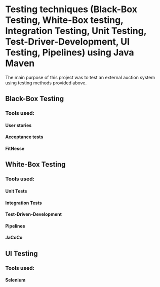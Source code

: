 # Testing techniques (Black-Box Testing, White-Box testing, Integration Testing, Unit Testing, Test-Driver-Development, UI Testing, Pipelines) using Java Maven
The main purpose of this project was to test an external auction system using testing methods provided above.

## Black-Box Testing
### Tools used:
#### User stories
#### Acceptance tests
#### FitNesse

## White-Box Testing
### Tools used:
#### Unit Tests
#### Integration Tests
#### Test-Driven-Development
#### Pipelines
#### JaCoCo

## UI Testing
### Tools used:
#### Selenium
